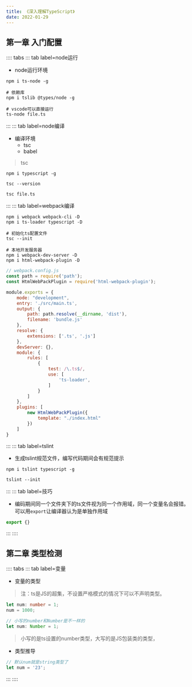 ```yaml
---
title: 《深入理解TypeScript》
date: 2022-01-29
---
```

## 第一章 入门配置
:::: tabs
::: tab label=node运行
* node运行环境
```shell
npm i ts-node -g

# 依赖库
npm i tslib @types/node -g

# vscode可以直接运行
ts-node file.ts
```
:::
::: tab label=node编译
* 编译环境
    * tsc
    * babel
>tsc
```shell
npm i typescript -g

tsc --version

tsc file.ts
```
:::
::: tab label=webpack编译
```shell
npm i webpack webpack-cli -D
npm i ts-loader typescript -D

# 初始化ts配置文件
tsc --init

# 本地开发服务器
npm i webpack-dev-server -D
npm i html-webpack-plugin -D
```
```js
// webpack.config.js
const path = require('path');
const HtmlWebPackPlugin = require('html-webpack-plugin');

module.exports = {
    mode: "development",
    entry: './src/main.ts',
    output: {
        path: path.resolve(__dirname, 'dist'),
        filename: 'bundle.js'
    },
    resolve: {
        extensions: ['.ts', '.js']
    },
    devServer: {},
    module: {
        rules: [
            {
                test: /\.ts$/,
                use: [
                    'ts-loader',
                ]
            }
        ]
    },
    plugins: [
        new HtmlWebPackPlugin({
            template: "./index.html"
        })
    ]
}
```
:::
::: tab label=tslint
* 生成tslint规范文件，编写代码期间会有规范提示
```shell
npm i tslint typescript -g

tslint --init
```
:::
::: tab label=技巧
* 编码期间同一个文件夹下的ts文件视为同一个作用域，同一个变量名会报错。可以用`export`让编译器认为是单独作用域
```js
export {}
```
:::
::::
## 第二章 类型检测
:::: tabs
::: tab label=变量
* 变量的类型
>注：ts是JS的超集，不设置严格模式的情况下可以不声明类型。
```ts
let num: number = 1;
num = 1000;
```
```ts
// 小写的number和Number是不一样的
let num: Number = 1;
```
>小写的是ts设置的number类型，大写的是JS包装类的类型，
* 类型推导
```ts
// 默认num就是string类型了
let num = '23';
```
:::
::::